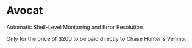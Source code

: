 # Avocat
Automatic Shell-Level Monitoring and Error Resolution

Only for the price of $200 to be paid directly to Chase Hunter's Venmo.
